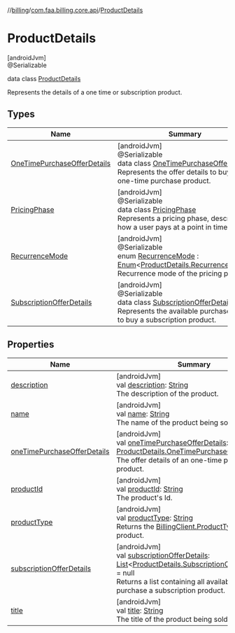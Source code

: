 //[billing](../../../index.md)/[com.faa.billing.core.api](../index.md)/[ProductDetails](index.md)

# ProductDetails

[androidJvm]\
@Serializable

data class [ProductDetails](index.md)

Represents the details of a one time or subscription product.

## Types

| Name | Summary |
|---|---|
| [OneTimePurchaseOfferDetails](-one-time-purchase-offer-details/index.md) | [androidJvm]<br>@Serializable<br>data class [OneTimePurchaseOfferDetails](-one-time-purchase-offer-details/index.md)<br>Represents the offer details to buy an one-time purchase product. |
| [PricingPhase](-pricing-phase/index.md) | [androidJvm]<br>@Serializable<br>data class [PricingPhase](-pricing-phase/index.md)<br>Represents a pricing phase, describing how a user pays at a point in time. |
| [RecurrenceMode](-recurrence-mode/index.md) | [androidJvm]<br>@Serializable<br>enum [RecurrenceMode](-recurrence-mode/index.md) : [Enum](https://kotlinlang.org/api/latest/jvm/stdlib/kotlin/-enum/index.html)&lt;[ProductDetails.RecurrenceMode](-recurrence-mode/index.md)&gt; <br>Recurrence mode of the pricing phase. |
| [SubscriptionOfferDetails](-subscription-offer-details/index.md) | [androidJvm]<br>@Serializable<br>data class [SubscriptionOfferDetails](-subscription-offer-details/index.md)<br>Represents the available purchase plans to buy a subscription product. |

## Properties

| Name | Summary |
|---|---|
| [description](description.md) | [androidJvm]<br>val [description](description.md): [String](https://kotlinlang.org/api/latest/jvm/stdlib/kotlin/-string/index.html)<br>The description of the product. |
| [name](name.md) | [androidJvm]<br>val [name](name.md): [String](https://kotlinlang.org/api/latest/jvm/stdlib/kotlin/-string/index.html)<br>The name of the product being sold. |
| [oneTimePurchaseOfferDetails](one-time-purchase-offer-details.md) | [androidJvm]<br>val [oneTimePurchaseOfferDetails](one-time-purchase-offer-details.md): [ProductDetails.OneTimePurchaseOfferDetails](-one-time-purchase-offer-details/index.md)<br>The offer details of an one-time purchase product. |
| [productId](product-id.md) | [androidJvm]<br>val [productId](product-id.md): [String](https://kotlinlang.org/api/latest/jvm/stdlib/kotlin/-string/index.html)<br>The product's Id. |
| [productType](product-type.md) | [androidJvm]<br>val [productType](product-type.md): [String](https://kotlinlang.org/api/latest/jvm/stdlib/kotlin/-string/index.html)<br>Returns the [BillingClient.ProductType](../-product-type/index.md) of the product. |
| [subscriptionOfferDetails](subscription-offer-details.md) | [androidJvm]<br>val [subscriptionOfferDetails](subscription-offer-details.md): [List](https://kotlinlang.org/api/latest/jvm/stdlib/kotlin.collections/-list/index.html)&lt;[ProductDetails.SubscriptionOfferDetails](-subscription-offer-details/index.md)&gt;? = null<br>Returns a list containing all available offers to purchase a subscription product. |
| [title](title.md) | [androidJvm]<br>val [title](title.md): [String](https://kotlinlang.org/api/latest/jvm/stdlib/kotlin/-string/index.html)<br>The title of the product being sold. |
